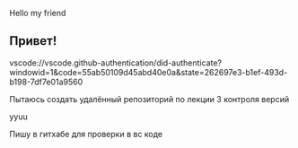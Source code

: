 Hello my friend
## Привет!
vscode://vscode.github-authentication/did-authenticate?windowid=1&code=55ab50109d45abd40e0a&state=262697e3-b1ef-493d-b198-7df7e01a9560

Пытаюсь создать удалённый репозиторий по лекции 3 контроля версий

yyuu

Пишу в гитхабе для проверки в вс коде
